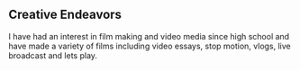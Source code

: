## Creative Endeavors

I have had an interest in film making and video media since high school and have made a variety of films including video essays, stop motion, vlogs, live broadcast and lets play.